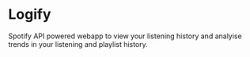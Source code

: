 # Logify

Spotify API powered webapp to view your listening history and analyise trends in your listening and playlist history. 
